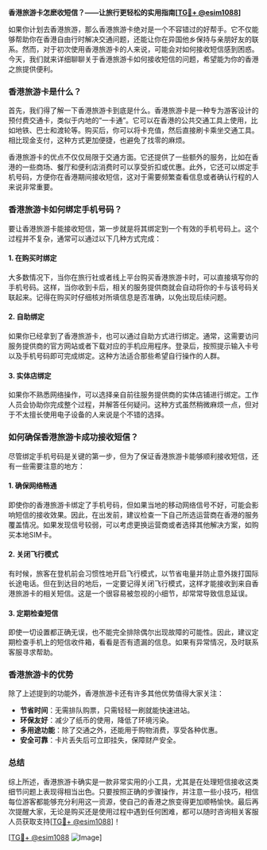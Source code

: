 **香港旅游卡怎麽收短信？——让旅行更轻松的实用指南[[TG💪+ @esim1088](https://t.me/s/esim1088)]**

如果你计划去香港旅游，那么香港旅游卡绝对是一个不容错过的好帮手。它不仅能够帮助你在香港自由行时解决交通问题，还能让你在异国他乡保持与亲朋好友的联系。然而，对于初次使用香港旅游卡的人来说，可能会对如何接收短信感到困惑。今天，我们就来详细聊聊关于香港旅游卡如何接收短信的问题，希望能为你的香港之旅提供便利。

### 香港旅游卡是什么？

首先，我们得了解一下香港旅游卡到底是什么。香港旅游卡是一种专为游客设计的预付费交通卡，类似于内地的“一卡通”。它可以在香港的公共交通工具上使用，比如地铁、巴士和渡轮等。购买后，你可以将卡充值，然后直接刷卡乘坐交通工具。相比现金支付，这种方式更加便捷，也避免了找零的麻烦。

香港旅游卡的优点不仅仅局限于交通方面。它还提供了一些额外的服务，比如在香港的一些商场、餐厅和便利店消费时可以享受折扣或优惠。此外，它还可以绑定手机号码，方便你在香港期间接收短信，这对于需要频繁查看信息或者确认行程的人来说非常重要。

### 香港旅游卡如何绑定手机号码？

要让香港旅游卡能接收短信，第一步就是将其绑定到一个有效的手机号码上。这个过程并不复杂，通常可以通过以下几种方式完成：

#### 1. 在购买时绑定
大多数情况下，当你在旅行社或者线上平台购买香港旅游卡时，可以直接填写你的手机号码。这样，当你收到卡后，相关的服务提供商就会自动将你的卡与该号码关联起来。记得在购买时仔细核对所填信息是否准确，以免出现后续问题。

#### 2. 自助绑定
如果你已经拿到了香港旅游卡，也可以通过自助方式进行绑定。通常，这需要访问服务提供商的官方网站或者下载对应的手机应用程序。登录后，按照提示输入卡号以及手机号码即可完成绑定。这种方法适合那些希望自行操作的人群。

#### 3. 实体店绑定
如果你不熟悉网络操作，可以选择亲自前往服务提供商的实体店铺进行绑定。工作人员会协助你完成整个过程，并解答任何疑问。这种方式虽然稍微麻烦一点，但对于不太擅长使用电子设备的人来说是个不错的选择。

### 如何确保香港旅游卡成功接收短信？

尽管绑定手机号码是关键的第一步，但为了保证香港旅游卡能够顺利接收短信，还有一些需要注意的地方：

#### 1. 确保网络畅通
即使你的香港旅游卡绑定了手机号码，但如果当地的移动网络信号不好，可能会影响短信的接收效果。因此，在出发前，建议检查一下自己所选运营商在香港的服务覆盖情况。如果发现信号较弱，可以考虑更换运营商或者选择其他解决方案，如购买本地SIM卡。

#### 2. 关闭飞行模式
有时候，旅客在登机前会习惯性地开启飞行模式，以节省电量并防止意外拨打国际长途电话。但在到达目的地后，一定要记得关闭飞行模式，这样才能接收到来自香港旅游卡的相关短信。这是一个很容易被忽视的小细节，却常常导致信息延误。

#### 3. 定期检查短信
即使一切设置都正确无误，也不能完全排除偶尔出现故障的可能性。因此，建议定期检查手机上的短信收件箱，看看是否有遗漏的信息。如果有异常情况，及时联系客服寻求帮助。

### 香港旅游卡的优势

除了上述提到的功能外，香港旅游卡还有许多其他优势值得大家关注：

- **节省时间**：无需排队购票，只需轻轻一刷就能快速进站。
- **环保友好**：减少了纸币的使用，降低了环境污染。
- **多用途功能**：除了交通之外，还能用于购物消费，享受各种优惠。
- **安全可靠**：卡片丢失后可立即挂失，保障财产安全。

### 总结

综上所述，香港旅游卡确实是一款非常实用的小工具，尤其是在处理短信接收这类细节问题上表现得相当出色。只要按照正确的步骤操作，并注意一些小技巧，相信每位游客都能够充分利用这一资源，使自己的香港之旅变得更加顺畅愉快。最后再次提醒大家，无论是购买还是使用过程中遇到任何困难，都可以随时咨询相关客服人员获取支持[[TG💪+ @esim1088](https://t.me/s/esim1088)]！

[[TG💪+ @esim1088](https://t.me/s/esim1088) ![Image](https://i.postimg.cc/4NQfJmqS/Snipaste-2025-05-13-00-14-12.png)]